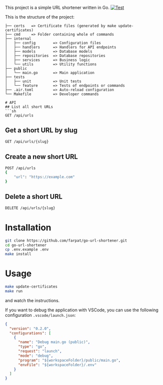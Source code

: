 This project is a simple URL shortener written in Go.
[![Test](https://github.com/farpat/go-url-shortener/workflows/Test/badge.svg)](https://github.com/farpat/go-url-shortener/actions)

This is the structure of the project:
```
├── certs   => Certificate files (generated by make update-certificates)
├── cmd     => Folder containing whole of commands
├── internal
│   ├── config        => Configuration files
│   ├── handlers      => Handlers for API endpoints
│   ├── models        => Database models
│   ├── repositories  => Database repositories
│   ├── services      => Business logic
│   └── utils         => Utility functions
├── public
│   └── main.go       => Main application
├── tests
│   ├── unit          => Unit tests
│   └── feature       => Tests of endpoints or commands
├── .air.toml         => Auto-reload configuration
└── Makefile          => Developer commands

# API
## List all short URLs
```sh
GET /api/urls
```

## Get a short URL by slug
```sh
GET /api/urls/{slug}
```

## Create a new short URL
```sh
POST /api/urls
{
    "url": "https://example.com"
}
```

## Delete a short URL
```sh
DELETE /api/urls/{slug}
```

# Installation

```sh
git clone https://github.com/farpat/go-url-shortener.git
cd go-url-shortener
cp .env.example .env
make install
```

# Usage

```sh
make update-certificates
make run
```
and watch the instructions.

If you want to debug the application with VSCode, you can use the following configuration `.vscode/launch.json`:
```json
{
  "version": "0.2.0",
  "configurations": [
    {
      "name": "Debug main.go (public)",
      "type": "go",
      "request": "launch",
      "mode": "debug",
      "program": "${workspaceFolder}/public/main.go",
      "envFile": "${workspaceFolder}/.env"
    }
  ]
}
```
